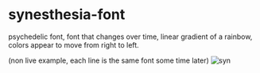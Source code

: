 # synesthesia-font
psychedelic font, font that changes over time, linear gradient of a rainbow, colors appear to move from right to left.

(non live example, each line is the same font some time later)
![syn](https://user-images.githubusercontent.com/73267302/132026801-07c7392f-720a-4df2-938d-16c22db337e3.png)
